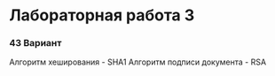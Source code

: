 # Лабораторная работа 3

### 43 Вариант

Алгоритм хеширования - SHA1 
Алгоритм подписи документа - RSA 